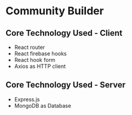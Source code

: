 # Community Builder

## Core Technology Used - Client

-   React router
-   React firebase hooks
-   React hook form
-   Axios as HTTP client

## Core Technology Used - Server

-   Express.js
-   MongoDB as Database
